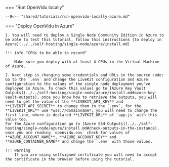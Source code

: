 === "Run OpenVidu locally"

    --8<-- "shared/tutorials/run-openvidu-locally-azure.md"

=== "Deploy OpenVidu in Azure"

    1. You will need to deploy a Single Node Community Edition in Azure to be able to test this tutorial, follow this instructions [to deploy in Azure](../../self-hosting/single-node/azure/install.md)

    !!! info "CPUs to be able to record"

        Make sure you deploy with at least 4 CPUs in the Virtual Machine of Azure.

    2. Next step is changing some credentials and URLs in the source code:   
    Go to the `.env` and change the LiveKit configuration and Azure configuration to the values of the single node deployment you've deployed in Azure. To check this values go to [Azure Key Vault Outputs](../../self-hosting/single-node/azure/install.md#azure-key-vault-outputs), once you know how to retrieve the outputs, you will need to get the value of the **LIVEKIT_API_KEY** and **LIVEKIT_API_SECRET** to change them in the `.env`, for the **LIVEKIT_URL** use *wss://domainname*, you will need to change the first line, where is declared **LIVEKIT_URL** of `app.js` with this value too.   
    For the Azure configuration go to [Azure SSH Outputs](../../self-hosting/single-node/azure/install.md#check-outputs-in-the-instance), once you are reading `openvidu.env` check for values of **AZURE_ACCOUNT_NAME**, **AZURE_ACCOUNT_KEY** and **AZURE_CONTAINER_NAME** and change the `.env` with those values.

    !!! warning
        If you are using selfsigned certificate you will need to accept the certificate in the browser before using the tutorial. 